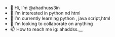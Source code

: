 - 👋 Hi, I’m @ahadhuss3in
- 👀 I’m interested in python nd html
- 🌱 I’m currently learning python , java script,html
- 💞️ I’m looking to collaborate on anything
- 📫 How to reach me ig: ahaddss.__

<!---
ahadhuss3in/ahadhuss3in is a ✨ special ✨ repository because its `README.md` (this file) appears on your GitHub profile.
You can click the Preview link to take a look at your changes.
--->
